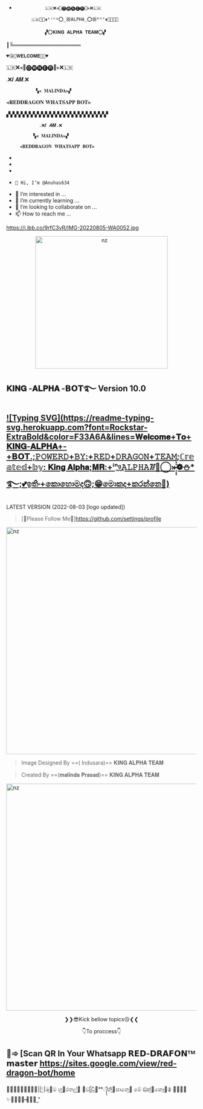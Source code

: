 -                🇱🇰❌⫷👿🅞🅦🅝🅔🅡👿⫸❌🇱🇰              

            🇱🇰👿🔱❦ᵏⁱⁿᵍ⭕_𖡹𝙰𝙻𝙿𝙷𝙰_⭕𖡹ᴮᴼᵀ❦🔱👿🇱🇰

                 ▞⭕𝐊𝐈𝐍𝐆 𝐀𝐋𝐏𝐇𝐀 𝐓𝐄𝐀𝐌⭕▞
┃╚══════════════════

        

    ♥️😘🙏𝐖𝐄𝐋𝐂𝐎𝐌𝐄🙏😘♥️

 

🇱🇰❌⫷👿🅞🅦🅝🅔🅡👿⫸❌🇱🇰              

    


  .❌𝑰 𝑨𝑴.❌

               ▚⫷ 𝐌𝐀𝐋𝐈𝐍𝐃𝐀⫸▞

  ⫷𝐑𝐄𝐃𝐃𝐑𝐀𝐆𝐎𝐍 𝐖𝐇𝐀𝐓𝐒𝐀𝐏𝐏 𝐁𝐎𝐓⫸

▞▞▞▞▞▞▞▞▞▞▞▞▞▞▞▞▞▞▞▞▞▞▞▞▞

                .❌𝑰 𝑨𝑴.❌

              ▚⫷ 𝐌𝐀𝐋𝐈𝐍𝐃𝐀⫸▞

         ⫷𝐑𝐄𝐃𝐃𝐑𝐀𝐆𝐎𝐍 𝐖𝐇𝐀𝐓𝐒𝐀𝐏𝐏 𝐁𝐎𝐓⫸
- 
-  
-   
-     👋 Hi, I’m @Anuhas634
- 👀 I’m interested in ...
- 🌱 I’m currently learning ...
- 💞️ I’m looking to collaborate on ...
- 📫 How to reach me ...

<!---
 is a ✨ special ✨ repository because its `README.md` (this file) appears on your GitHub profile.
You can click the Preview link to take a look at your changes.
--->
https://i.ibb.co/9rfC3vR/IMG-20220805-WA0052.jpg

<p align="center">
<img src="https://i.ibb.co/CwffZ61/20220605-104552.jpg" alt="nz" width="350"/>
</p>

## 𝐊𝐈𝐍𝐆 -𝐀𝐋𝐏𝐇𝐀 -𝗕𝗢𝗧࿐   Version 10.0

## [![Typing SVG](https://readme-typing-svg.herokuapp.com?font=Rockstar-ExtraBold&color=F33A6A&lines=𝐖𝐞𝐥𝐜𝐨𝐦𝐞+𝐓𝐨+𝐊𝐈𝐍𝐆-𝐀𝐋𝐏𝐇𝐀+-+𝗕𝗢𝗧.;𝙿𝙾𝚆𝙴𝚁𝙳+𝙱𝚈:+𝚁𝙴𝙳+𝙳𝚁𝙰𝙶𝙾𝙽+𝚃𝙴𝙰𝙼;ℂ𝕣𝕖𝕒𝕥𝕖𝕕+𝕓𝕪: 𝐊𝐢𝐧𝐠 𝐀𝐥𝐩𝐡𝐚;𝐌𝐑:+ⁱⁿᵍ᪶𝙰𝙻𝙿𝙷𝙰᳅◎⃝»̶̶͓͓͓̽̽̽❁⛄*࿐;💕ඉතිං+කොහොමද🙃;😁මොකද+කරන්නෙ🌹)](https://git.io/typing-svg)

LATEST VERSION (2022-08-03 [logo updated])

> [🔄Please Follow Me🤭]https://github.com/settings/profile

<img src="https://camo.githubusercontent.com/71b837571c48af3aa60a73dbc9d5936aa359d78efbfa8a6743cbbbc16b80ef4d/68747470733a2f2f63646e2e646973636f72646170702e636f6d2f6174746163686d656e74732f3830353930323039333930363630383138362f3830353931333937323533353539303932322f74656e6f722e676966" alt="nz" width="600"/>

> Image Designed By  ==( Indusara)== 𝐊𝐈𝐍𝐆 𝐀𝐋𝐏𝐇𝐀 𝐓𝐄𝐀𝐌

> Created By ==(𝐦𝐚𝐥𝐢𝐧𝐝𝐚 𝐏𝐫𝐚𝐬𝐚𝐝)== 𝐊𝐈𝐍𝐆 𝐀𝐋𝐏𝐇𝐀 𝐓𝐄𝐀𝐌

<img src="https://camo.githubusercontent.com/71b837571c48af3aa60a73dbc9d5936aa359d78efbfa8a6743cbbbc16b80ef4d/68747470733a2f2f63646e2e646973636f72646170702e636f6d2f6174746163686d656e74732f3830353930323039333930363630383138362f3830353931333937323533353539303932322f74656e6f722e676966" alt="nz" width="600"/>

<p align="center">
❯❯😎Kick bellow topics😒❮❮
</p>
<p align="center">
👇To proccess👇
</p>

## 🙂➾ [Scan QR In Your Whatsapp 𝗥𝗘𝗗-𝗗𝗥𝗔𝗙𝗢𝗡ᵀᴹ 𝗺𝗮𝘀𝘁𝗲𝗿  https://sites.google.com/view/red-dragon-bot/home 

🧸̶⃮⃖🤍̶⃮⃖🦋||  ̶⃮⃖|ම̶̶̶ࠫ͢ම හුࠫ͢රතල්ࠫ͢ 🙈වැ̶͋͟͞ඩිࠫ͢°°᭄නිࠫ͢සානෙࠫ͢ මේ ඔ҈ක්ࠫ͢කොࠫ͢ම⃦ 🍓̶⃮⃖✨̶⃮⃖🌸 ̶̶᭄⃖⃖͢ "
